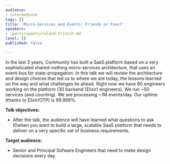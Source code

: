 ```yaml
---
audience:
- intermediate
tags: []
title: 'Micro-Services and Events: Friends or Foes?'
speakers:
- _participants/roland-tritsch.md
level: []
published: false

---
```

In the last 3 years, Community has built a SaaS platform based on a very sophisticated shared-nothing micro-services architecture, that uses an event-bus for state-propagation. In this talk we will review the architecture and design choices that led us to where we are today, the lessons learned on the way and what challenges lie ahead. Right now we have 60 engineers working on the platform (30 backend (Elixir) engineers). We run \~50 services (and counting). We are processing \~1M events/day. Our uptime (thanks to Elixir/OTP) is 99.999%.

  
**Talk objectives:**

* After the talk, the audience will have learned what questions to ask if/when you want to build a large, scalable SaaS platform that needs to deliver on a very specific set of business requirements.

**Target audience:**

* Senior and Principal Sofware Engineers that need to make design decisions every day.